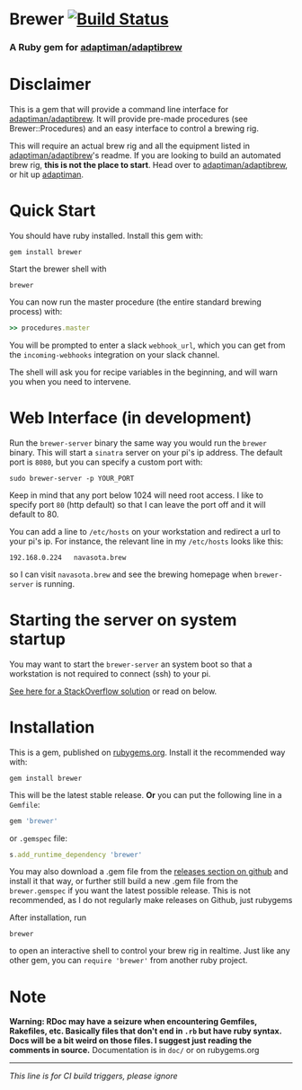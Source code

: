 # Brewer [![Build Status](https://travis-ci.org/llamicron/brewer.svg?branch=master)](https://travis-ci.org/llamicron/brewer)
### A Ruby gem for [adaptiman/adaptibrew](http://github.com/adaptiman/adaptibrew)

# Disclaimer
This is a gem that will provide a command line interface for [adaptiman/adaptibrew](http://github.com/adaptiman/adaptibrew). It will provide pre-made procedures (see Brewer::Procedures) and an easy interface to control a brewing rig.

This will require an actual brew rig and all the equipment listed in [adaptiman/adaptibrew](https://github.com/adaptiman/adaptibrew)'s readme. If you are looking to build an automated brew rig, **this is not the place to start**. Head over to [adaptiman/adaptibrew](https://github.com/adaptiman/adaptibrew), or hit up [adaptiman](https://github.com/adaptiman).

# Quick Start

You should have ruby installed. Install this gem with:

```shell
gem install brewer
```

Start the brewer shell with

```shell
brewer
```


You can now run the master procedure (the entire standard brewing process) with:

```ruby
>> procedures.master
```


You will be prompted to enter a slack `webhook_url`, which you can get from the `incoming-webhooks` integration on your slack channel.


The shell will ask you for recipe variables in the beginning, and will warn you when you need to intervene.

# Web Interface (in development)
Run the `brewer-server` binary the same way you would run the `brewer` binary. This will start a `sinatra` server on your pi's ip address. The default port is `8080`, but you can specify a custom port with:

```shell
sudo brewer-server -p YOUR_PORT
```

Keep in mind that any port below 1024 will need root access. I like to specify port `80` (http default) so that I can leave the port off and it will default to 80.

You can add a line to `/etc/hosts` on your workstation and redirect a url to your pi's ip. For instance, the relevant line in my `/etc/hosts` looks like this:

```shell
192.168.0.224   navasota.brew
```

so I can visit `navasota.brew` and see the brewing homepage when `brewer-server` is running.

# Starting the server on system startup

You may want to start the `brewer-server` an system boot so that a workstation is not required to connect (ssh) to your pi.

[See here for a StackOverflow solution](https://raspberrypi.stackexchange.com/a/8735) or read on below.

# Installation
This is a gem, published on [rubygems.org](http://rubygems.org). Install it the recommended way with:
```shell
gem install brewer
```
This will be the latest stable release.
**Or** you can put the following line in a `Gemfile`:
```ruby
gem 'brewer'
```
or `.gemspec` file:
```ruby
s.add_runtime_dependency 'brewer'
```

You may also download a .gem file from the [releases section on github](https://github.com/llamicron/brewer/releases) and install it that way, or further still build a new .gem file from the `brewer.gemspec` if you want the latest possible release. This is not recommended, as I do not regularly make releases on Github, just rubygems

After installation, run
```shell
brewer
```
to open an interactive shell to control your brew rig in realtime. Just like any other gem, you can `require 'brewer'` from another ruby project.

# Note
**Warning: RDoc may have a seizure when encountering Gemfiles, Rakefiles, etc. Basically files that don't end in `.rb` but have ruby syntax. Docs will be a bit weird on those files. I suggest just reading the comments in source.**
Documentation is in `doc/` or on rubygems.org

---

*This line is for CI build triggers, please ignore*
